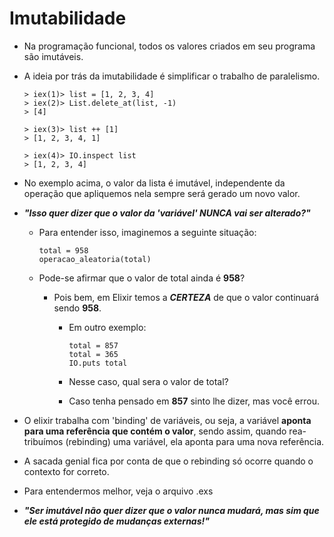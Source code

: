 # Imutabilidade

  - Na programação funcional, todos os valores criados em seu programa são imutáveis. 

  - A ideia por trás da imutabilidade é simplificar o trabalho de paralelismo.

        > iex(1)> list = [1, 2, 3, 4]
        > iex(2)> List.delete_at(list, -1)
        > [4]
        
        > iex(3)> list ++ [1]
        > [1, 2, 3, 4, 1]
        
        > iex(4)> IO.inspect list
        > [1, 2, 3, 4]

  - No exemplo acima, o valor da lista é imutável,  independente da operação que apliquemos nela sempre será gerado um novo valor.

  - ***"Isso quer dizer que o valor da 'variável' NUNCA vai ser alterado?"***

    - Para entender isso, imaginemos a seguinte situação:

          total = 958
          operacao_aleatoria(total)

    - Pode-se afirmar que o valor de total ainda é **958**?

      - Pois bem, em Elixir temos a ***CERTEZA*** de que o valor continuará sendo **958**.

        - Em outro exemplo:

              total = 857
              total = 365
              IO.puts total

        - Nesse caso, qual sera o valor de total?

        - Caso tenha pensado em **857** sinto lhe dizer, mas você errou.

  - O elixir trabalha com 'binding' de variáveis, ou seja, a variável **aponta para uma referência que contém o valor**, sendo assim, quando rea-tribuímos (rebinding) uma variável, ela aponta para uma nova referência.

  - A sacada genial fica por conta de que o rebinding só ocorre quando o contexto for correto.

  - Para entendermos melhor, veja o arquivo .exs 

  - ***"Ser imutável não quer dizer que o valor nunca mudará, mas sim que ele está protegido de mudanças externas!"***